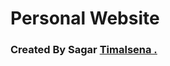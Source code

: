 <h1> Personal Website </h1>


### Created By Sagar <a href="www.timalsenasagar.com.np" > Timalsena .
 
